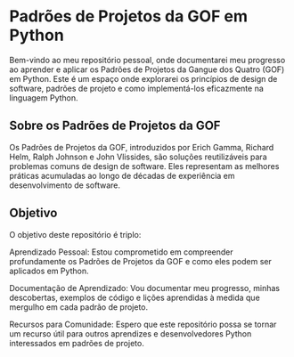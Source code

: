 # Padrões de Projetos da GOF em Python
Bem-vindo ao meu repositório pessoal, onde documentarei meu progresso ao aprender e aplicar os Padrões de Projetos da Gangue dos Quatro (GOF) em Python. Este é um espaço onde explorarei os princípios de design de software, padrões de projeto e como implementá-los eficazmente na linguagem Python.

## Sobre os Padrões de Projetos da GOF
Os Padrões de Projetos da GOF, introduzidos por Erich Gamma, Richard Helm, Ralph Johnson e John Vlissides, são soluções reutilizáveis para problemas comuns de design de software. Eles representam as melhores práticas acumuladas ao longo de décadas de experiência em desenvolvimento de software.

## Objetivo
O objetivo deste repositório é triplo:

Aprendizado Pessoal: Estou comprometido em compreender profundamente os Padrões de Projetos da GOF e como eles podem ser aplicados em Python.

Documentação de Aprendizado: Vou documentar meu progresso, minhas descobertas, exemplos de código e lições aprendidas à medida que mergulho em cada padrão de projeto.

Recursos para Comunidade: Espero que este repositório possa se tornar um recurso útil para outros aprendizes e desenvolvedores Python interessados em padrões de projeto.